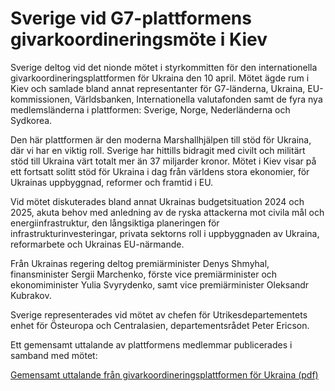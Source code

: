 # Sverige vid G7-plattformens givarkoordineringsmöte i Kiev

Sverige deltog vid det nionde mötet i styrkommitten för den internationella givarkoordineringsplattformen för Ukraina den 10 april. Mötet ägde rum i Kiev och samlade bland annat representanter för G7\-länderna, Ukraina, EU\-kommissionen, Världsbanken, Internationella valutafonden samt de fyra nya medlemsländerna i plattformen: Sverige, Norge, Nederländerna och Sydkorea.


Den här plattformen är den moderna Marshallhjälpen till stöd för Ukraina, där vi har en viktig roll. Sverige har hittills bidragit med civilt och militärt stöd till Ukraina värt totalt mer än 37 miljarder kronor. Mötet i Kiev visar på ett fortsatt solitt stöd för Ukraina i dag från världens stora ekonomier, för Ukrainas uppbyggnad, reformer och framtid i EU.

Vid mötet diskuterades bland annat Ukrainas budgetsituation 2024 och 2025, akuta behov med anledning av de ryska attackerna mot civila mål och energiinfrastruktur, den långsiktiga planeringen för infrastrukturinvesteringar, privata sektorns roll i uppbyggnaden av Ukraina, reformarbete och Ukrainas EU\-närmande.

Från Ukrainas regering deltog premiärminister Denys Shmyhal, finansminister Sergii Marchenko, förste vice premiärminister och ekonomiminister Yulia Svyrydenko, samt vice premiärminister Oleksandr Kubrakov.

Sverige representerades vid mötet av chefen för Utrikesdepartementets enhet för Östeuropa och Centralasien, departementsrådet Peter Ericson.

Ett gemensamt uttalande av plattformens medlemmar publicerades i samband med mötet:

[Gemensamt uttalande från givarkoordineringsplattformen för Ukraina (pdf)](https://coordinationplatformukraine.com/wp-content/uploads/2024/04/2024-04-10_MDCP-Joint-Communique-April-2024_Final.pdf)
